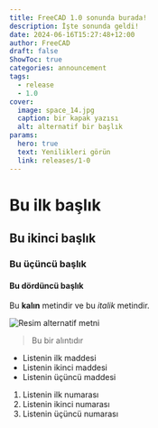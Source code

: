 ```yaml
---
title: FreeCAD 1.0 sonunda burada!
description: İşte sonunda geldi!
date: 2024-06-16T15:27:48+12:00
author: FreeCAD
draft: false
ShowToc: true
categories: announcement
tags:
  - release
  - 1.0
cover:
  image: space_14.jpg
  caption: bir kapak yazısı
  alt: alternatif bir başlık
params:
  hero: true
  text: Yenilikleri görün
  link: releases/1-0
---
```


# Bu ilk başlık

## Bu ikinci başlık

### Bu üçüncü başlık

#### Bu dördüncü başlık

Bu **kalın** metindir ve bu *italik* metindir.

![Resim alternatif metni](space_14.jpg "Bu bir resim başlığıdır")

> Bu bir alıntıdır

- Listenin ilk maddesi
- Listenin ikinci maddesi
- Listenin üçüncü maddesi

1. Listenin ilk numarası
2. Listenin ikinci numarası
3. Listenin üçüncü numarası
